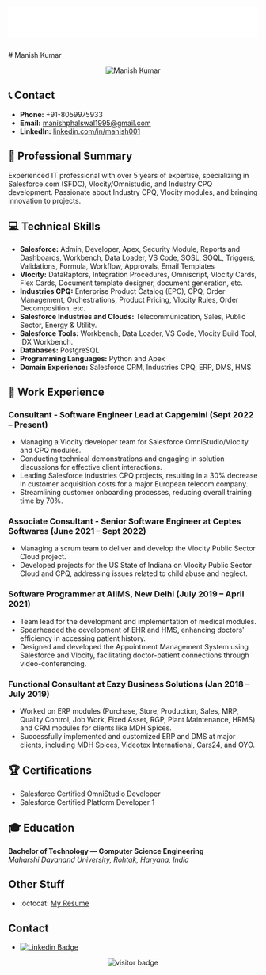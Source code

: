 <h1 align="center">
  <img src="https://github.com/manish-phalswal/manish-phalswal/blob/main/name.svg" />
</h1>
# Manish Kumar

<p align="center">
  <img src="https://your-image-url.com/your-image.png" alt="Manish Kumar" width="200" />
</p>

## 📞 Contact

- **Phone:** +91-8059975933
- **Email:** manishphalswal1995@gmail.com
- **LinkedIn:** [linkedin.com/in/manish001](https://www.linkedin.com/in/manish001)

## 🚀 Professional Summary

Experienced IT professional with over 5 years of expertise, specializing in Salesforce.com (SFDC), Vlocity/Omnistudio, and Industry CPQ development. Passionate about Industry CPQ, Vlocity modules, and bringing innovation to projects.

## 💻 Technical Skills

- **Salesforce:** Admin, Developer, Apex, Security Module, Reports and Dashboards, Workbench, Data Loader, VS Code, SOSL, SOQL, Triggers, Validations, Formula, Workflow, Approvals, Email Templates
- **Vlocity:** DataRaptors, Integration Procedures, Omniscript, Vlocity Cards, Flex Cards, Document template designer, document generation, etc.
- **Industries CPQ:** Enterprise Product Catalog (EPC), CPQ, Order Management, Orchestrations, Product Pricing, Vlocity Rules, Order Decomposition, etc.
- **Salesforce Industries and Clouds:** Telecommunication, Sales, Public Sector, Energy & Utility.
- **Salesforce Tools:** Workbench, Data Loader, VS Code, Vlocity Build Tool, IDX Workbench.
- **Databases:** PostgreSQL
- **Programming Languages:** Python and Apex
- **Domain Experience:** Salesforce CRM, Industries CPQ, ERP, DMS, HMS

## 💼 Work Experience

### Consultant - Software Engineer Lead at Capgemini (Sept 2022 – Present)

- Managing a Vlocity developer team for Salesforce OmniStudio/Vlocity and CPQ modules.
- Conducting technical demonstrations and engaging in solution discussions for effective client interactions.
- Leading Salesforce industries CPQ projects, resulting in a 30% decrease in customer acquisition costs for a major European telecom company.
- Streamlining customer onboarding processes, reducing overall training time by 70%.

### Associate Consultant - Senior Software Engineer at Ceptes Softwares (June 2021 – Sept 2022)

- Managing a scrum team to deliver and develop the Vlocity Public Sector Cloud project.
- Developed projects for the US State of Indiana on Vlocity Public Sector Cloud and CPQ, addressing issues related to child abuse and neglect.

### Software Programmer at AIIMS, New Delhi (July 2019 – April 2021)

- Team lead for the development and implementation of medical modules.
- Spearheaded the development of EHR and HMS, enhancing doctors' efficiency in accessing patient history.
- Designed and developed the Appointment Management System using Salesforce and Vlocity, facilitating doctor-patient connections through video-conferencing.

### Functional Consultant at Eazy Business Solutions (Jan 2018 – July 2019)

- Worked on ERP modules (Purchase, Store, Production, Sales, MRP, Quality Control, Job Work, Fixed Asset, RGP, Plant Maintenance, HRMS) and CRM modules for clients like MDH Spices.
- Successfully implemented and customized ERP and DMS at major clients, including MDH Spices, Videotex International, Cars24, and OYO.

## 🏆 Certifications

- Salesforce Certified OmniStudio Developer
- Salesforce Certified Platform Developer 1

## 🎓 Education

**Bachelor of Technology — Computer Science Engineering**  
*Maharshi Dayanand University, Rohtak, Haryana, India*



## Other Stuff
  - :octocat: [My Resume](https://drive.google.com/file/d/1io5UYTOKCzsz3z4oHm2oa7Go9ZWcrbmT/view?usp=drivesdk)

## Contact
- [![Linkedin Badge](https://img.shields.io/badge/-manish-blue?style=flat-square&logo=Linkedin&logoColor=white&link=https://www.linkedin.com/in/manish001/)](https://www.linkedin.com/in/manish001/) 

<p  align="center">
  <img src="https://visitor-badge.glitch.me/badge?page_id=manish-phalswal.353990664" alt="visitor badge"/>
</p>
